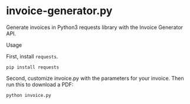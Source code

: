# invoice-generator.py
Generate invoices in Python3 requests library with the Invoice Generator API.

Usage

First, install ```requests```.

```pip install requests```

Second, customize invoice.py with the parameters for your invoice. Then run this to download a PDF:

```python invoice.py```
